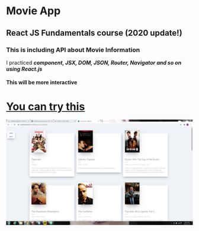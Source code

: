 # Movie App

## React JS Fundamentals course (2020 update!)

### This is including API about Movie Information


I practiced ***component, JSX, DOM, JSON, Router, Navigator and so on using React.js***

#### This will be more interactive


# [You can try this](https://lsw6684.github.io/NetfliXeung_MovieApp/)

![alt text](fullscreen.PNG)
